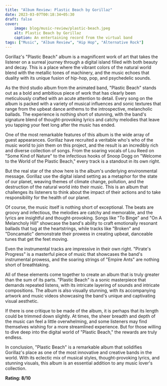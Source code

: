 ```yaml
---
title: "Album Review: Plastic Beach by Gorillaz"
date: 2023-03-07T00:18:34+05:30
draft: false
cover: 
    image: blog/music-review/plastic-beach.jpeg
    alt: Plastic Beach by Gorillaz
    caption: An entertaining record from the virtual band
tags: ["Music", "Album Review", "Hip Hop", "Alternative Rock"]
---
```


Gorillaz's "Plastic Beach" album is a magnificent work of art that takes the listener on a surreal journey through a digital island filled with both beauty and decay. This is a place where the vibrant colors of the natural world blend with the metallic tones of machinery, and the music echoes that duality with its unique fusion of hip-hop, pop, and psychedelic sounds.

As the third studio album from the animated band, "Plastic Beach" stands out as a bold and ambitious piece of work that has clearly been meticulously crafted with an acute attention to detail. Every song on the album is packed with a variety of musical influences and sonic textures that range from the upbeat dance anthems to the introspective, melancholic ballads. The experience is nothing short of stunning, with the band's signature blend of thought-provoking lyrics and catchy melodies that leave you tapping your feet long after the music has ended.

One of the most remarkable features of this album is the wide array of guest appearances. Gorillaz have recruited a veritable who's who of the music world to join them on this project, and the result is an incredibly rich and diverse collection of songs. From the soaring vocals of Lou Reed on "Some Kind of Nature" to the infectious hooks of Snoop Dogg on "Welcome to the World of the Plastic Beach," every track is a standout in its own right.

But the real star of the show here is the album's underlying environmental message. Gorillaz use the digital island setting as a metaphor for the state of our planet, weaving themes of climate change, pollution, and the destruction of the natural world into their music. This is an album that challenges its listeners to think about the impact of their actions and to take responsibility for the health of our planet.

Of course, the music itself is nothing short of exceptional. The beats are groovy and infectious, the melodies are catchy and memorable, and the lyrics are insightful and thought-provoking. Songs like "To Binge" and "On A Melancholy Hill" showcase the band's ability to craft emotionally resonant ballads that tug at the heartstrings, while tracks like "Broken" and "Doncamatic" demonstrate their prowess in creating upbeat, danceable tunes that get the feet moving.

Even the instrumental tracks are impressive in their own right. "Pirate's Progress" is a masterful piece of music that showcases the band's instrumental prowess, and the soaring strings of "Empire Ants" are nothing short of breathtaking.

All of these elements come together to create an album that is truly greater than the sum of its parts. "Plastic Beach" is a sonic masterpiece that demands repeated listens, with its intricate layering of sounds and intricate compositions. The album is also visually stunning, with its accompanying artwork and music videos showcasing the band's unique and captivating visual aesthetic.

If there is one critique to be made of the album, it is perhaps that its length could be trimmed down slightly. At times, the sheer breadth and depth of the music can feel a little overwhelming, and some listeners may find themselves wishing for a more streamlined experience. But for those willing to dive deep into the digital world of "Plastic Beach," the rewards are truly endless.

In conclusion, "Plastic Beach" is a remarkable album that solidifies Gorillaz's place as one of the most innovative and creative bands in the world. With its eclectic mix of musical styles, thought-provoking lyrics, and stunning visuals, this album is an essential addition to any music lover's collection.

**Rating: 8/10**